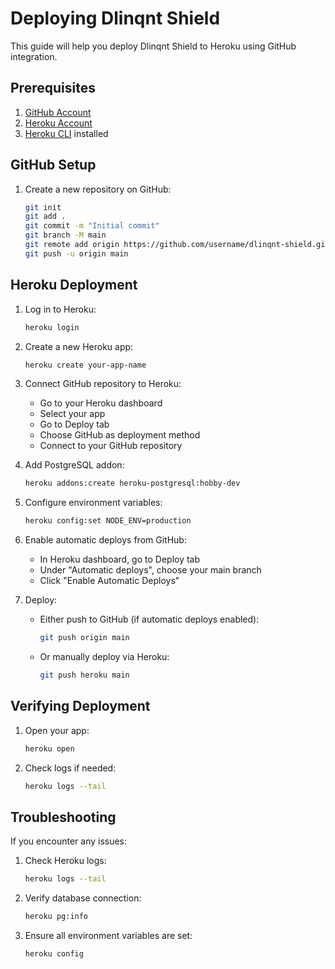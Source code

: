# Deploying Dlinqnt Shield

This guide will help you deploy Dlinqnt Shield to Heroku using GitHub integration.

## Prerequisites

1. [GitHub Account](https://github.com)
2. [Heroku Account](https://heroku.com)
3. [Heroku CLI](https://devcenter.heroku.com/articles/heroku-cli) installed

## GitHub Setup

1. Create a new repository on GitHub:
   ```bash
   git init
   git add .
   git commit -m "Initial commit"
   git branch -M main
   git remote add origin https://github.com/username/dlinqnt-shield.git
   git push -u origin main
   ```

## Heroku Deployment

1. Log in to Heroku:
   ```bash
   heroku login
   ```

2. Create a new Heroku app:
   ```bash
   heroku create your-app-name
   ```

3. Connect GitHub repository to Heroku:
   - Go to your Heroku dashboard
   - Select your app
   - Go to Deploy tab
   - Choose GitHub as deployment method
   - Connect to your GitHub repository

4. Add PostgreSQL addon:
   ```bash
   heroku addons:create heroku-postgresql:hobby-dev
   ```

5. Configure environment variables:
   ```bash
   heroku config:set NODE_ENV=production
   ```

6. Enable automatic deploys from GitHub:
   - In Heroku dashboard, go to Deploy tab
   - Under "Automatic deploys", choose your main branch
   - Click "Enable Automatic Deploys"

7. Deploy:
   - Either push to GitHub (if automatic deploys enabled):
     ```bash
     git push origin main
     ```
   - Or manually deploy via Heroku:
     ```bash
     git push heroku main
     ```

## Verifying Deployment

1. Open your app:
   ```bash
   heroku open
   ```

2. Check logs if needed:
   ```bash
   heroku logs --tail
   ```

## Troubleshooting

If you encounter any issues:

1. Check Heroku logs:
   ```bash
   heroku logs --tail
   ```

2. Verify database connection:
   ```bash
   heroku pg:info
   ```

3. Ensure all environment variables are set:
   ```bash
   heroku config
   ```
